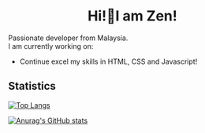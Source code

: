 <h1 align="center">Hi!👋I am Zen!</h1>
<p>
    Passionate developer from Malaysia.<br>
    I am currently working on:
    <ul>
        <li>Continue excel my skills in HTML, CSS and Javascript!
	</ul>
</p>



<h2>Statistics</h2>

[![Top Langs](https://github-readme-stats.vercel.app/api/top-langs/?username=Zen-Yee&layout=donut)](https://github.com/Zen-Yee/github-readme-stats)

[![Anurag's GitHub stats](https://github-readme-stats.vercel.app/api?username=Zen-Yee)](https://github.com/Zen-Yee/github-readme-stats)
